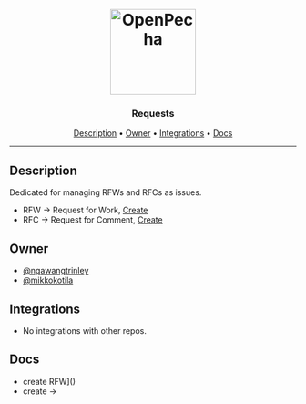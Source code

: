 <h1 align="center">
  <br>
  <a href="https://openpecha.org"><img src="https://avatars.githubusercontent.com/u/82142807?s=400&u=19e108a15566f3a1449bafb03b8dd706a72aebcd&v=4" alt="OpenPecha" width="150"></a>
  <br>
</h1>

<h3 align="center">Requests</h3>


<!-- Replace the title of the repository -->

<p align="center">
  <a href="#description">Description</a> •
  <a href="#owner">Owner</a> •
  <a href="#integrations">Integrations</a> •
  <a href="#docs">Docs</a>
</p>
<hr>

## Description

Dedicated for managing RFWs and RFCs as issues.

- RFW -> Request for Work, [Create](https://github.com/OpenPecha/Requests/issues/new?assignees=&labels=&template=RFW.md&title=%5BRFW%5D")
- RFC -> Request for Comment, [Create](https://github.com/OpenPecha/Requests/issues/new?assignees=&labels=&template=RFC.md&title=%5BRFC%5D)

<!-- This section provides a high-level overview for the repo -->

## Owner

- [@ngawangtrinley](https://github.com/ngawangtrinley)
- [@mikkokotila](https://github.com/mikkokotila)

<!-- This section lists the owners of the repo -->

## Integrations

- No integrations with other repos.

<!-- This section must list as bulleted list how this repo depends or is integrated with other repos -->

## Docs

- create RFW]()
- create -> 


<!-- This section must link to the docs which are in the root of the repository in /docs -->
